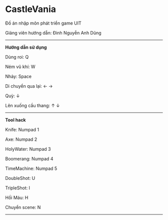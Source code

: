 # CastleVania
Đồ án nhập môn phát triển game UIT

Giảng viên hướng dẫn: Đinh Nguyễn Anh Dũng

---

**Hướng dẫn sử dụng**

Dùng roi: Q

Ném vũ khí: W

Nhảy: Space

Di chuyển qua lại: ← →

Quỳ: ↓

Lên xuống cầu thang: ↑ ↓

---

**Tool hack**

Knife: Numpad 1

Axe: Numpad 2

HolyWater: Numpad 3

Boomerang: Numpad 4

TimeMachine: Numpad 5

DoubleShot: U

TripleShot: I

Hồi Máu: H

Chuyển scene: N

---
